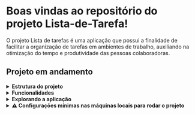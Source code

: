 # Boas vindas ao repositório do projeto Lista-de-Tarefa!

O projeto Lista de tarefas é uma aplicação que possui a finalidade de facilitar a organização de tarefas em ambientes de trabalho, auxiliando na otimização do tempo e produtividade das pessoas colaboradoras.

## Projeto em andamento

<details>
  <summary><strong> Estrutura do projeto</strong></summary><br/>

O projeto é composto de 4 entidades importantes para sua estrutura:

- [x] 1️⃣ **Banco de dados:**
  - Tem o papel de fornecer dados para o serviço _back-en_ para que possa ser feito o CRUD.

- [x] 2️⃣ **Back-end:**
  - Local onde é desemvolvido o CRUD por meio do sequelize.
  
- [ ] 3️⃣ **Front-end:**
  - Faz requisições para o back-end, para acessar e modificar os dados do banco através dos endpoints construídos, tornando a aplicação visível ao usuário.

- [ ] 4️⃣ **Docker:**
  - O Docker tem o objetivo de unir todas as partes e subir um projeto completo.

</details>

<details>
	<summary><strong> Funcionalidades</strong></summary><br/>

- [x] Cria tarefas
- [x] Visualiza todas as tarefas criadas
- [ ] Altera o status da tarefa
- [ ] Remove tarefa
- [ ] Edita tarefa
  
</details>

<details>
  <summary><strong> Explorando a aplicação</strong></summary><br/>

  1. Clone o repositório
    * `git clone git@github.com:anastacioneto/Lista-de-Tarefas.git`.
    * Entre na pasta do repositório que você acabou de clonar:
      * `cd Lista-de-Tarefas`

  2. Instale as dependências
    * `npm install`

  3. Crie uma branch a partir da branch `master`
    * Verifique que você está na branch `master`
      * Exemplo: `git branch`
    * Se não estiver, mude para a branch `master`
      * Exemplo: `git checkout master`
    * Agora crie uma branch à qual você vai submeter os `commits` do seu projeto
      * Você deve criar uma branch no seguinte formato: `nome-de-usuario-nome-do-projeto`
      * Exemplo: `git checkout -b nome-do-usuario-nome-do-projeto`

</details>

<details>
  <summary><strong>⚠️ Configurações mínimas nas máquinas locais para rodar o projeto</strong></summary><br />

Na sua máquina você deve ter:
	
 - Sistema Operacional Distribuição Unix
 - Node versão 16  
 - Docker
 - Docker-compose versão 1.29.2	
	
➡️ O `node` deve ter versão igual ou superior à `16.15.0 LTS`. 
	* Para instalar o nvm, [acesse esse link](https://github.com/nvm-sh/nvm#installing-and-updating);
	*Rode os comandos abaixo para instalar a versão correta de `node` e usá-la:
		* `nvm install 16 --lts`
		* `nvm use 16`
		* `nvm alias default 16` 

➡️ O`docker-compose` deve ter versão igual ou superior à`ˆ1.29.2`.
</details>